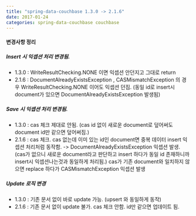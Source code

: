 ```yaml
---
title: "spring-data-couchbase 1.3.0 -> 2.1.6"
date: 2017-01-24
categories: spring-data-couchbase couchbase
---
```


#### 변경사항 정리

##### Insert 시 익셉션 처리 변경됨.
- 1.3.0 : WriteResultChecking.NONE 이면 익셉션 안던지고 그대로 return
- 2.1.6 : DocumentAlreadyExistsException , CASMismatchException 의 경우 WriteResultChecking.NONE 이어도 익셉션 던짐. (동일 id로 insert시 document가 있으면 DocumentAlreadyExistsException 발생됨)

##### Save 시 익셉션 처리 변경됨.
- 1.3.0 : cas 체크 제대로 안됨. (cas id 없이 새로운 document로 덮어써도 document id만 같으면 덮어써짐.)
- 2.1.6 : cas 체크. cas 없는데 이미 있는 id인 document면 중복 데이터 insert 익셉션 처리처럼 동작함. -> DocumentAlreadyExistsException 익셉션 발생. (cas가 없으니 새로운 document라고 판단하고  insert 하다가 동일 id 존재하니까 insert시 익셉션나는것과 동일하게 처리됨.)
cas가 기존 document와 일치하지 않으면 replace 하다가 CASMismatchException 익셉션 발생

##### Update 로직 변경
- 1.3.0 : 기존 문서 없이 바로 update 가능. (upsert 와 동일하게 동작)
- 2.1.6 : 기존 문서 없이 update 불가. cas 체크 안함. id만 같으면 업데이트 됨.  
